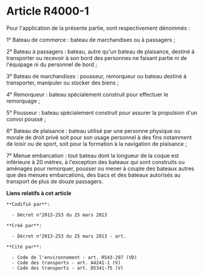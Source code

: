 # Article R4000-1

Pour l'application de la présente partie, sont respectivement dénommés :

1° Bateau de commerce : bateau de marchandises ou à passagers ;

2° Bateau à passagers : bateau, autre qu'un bateau de plaisance, destiné à transporter ou recevoir à son bord des personnes
ne faisant partie ni de l'équipage ni du personnel de bord ;

3° Bateau de marchandises : pousseur, remorqueur ou bateau destiné à transporter, manipuler ou stocker des biens ;

4° Remorqueur : bateau spécialement construit pour effectuer le remorquage ;

5° Pousseur : bateau spécialement construit pour assurer la propulsion d'un convoi poussé ;

6° Bateau de plaisance : bateau utilisé par une personne physique ou morale de droit privé soit pour son usage personnel à
des fins notamment de loisir ou de sport, soit pour la formation à la navigation de plaisance ;

7° Menue embarcation : tout bateau dont la longueur de la coque est inférieure à 20 mètres, à l'exception des bateaux qui
sont construits ou aménagés pour remorquer, pousser ou mener à couple des bateaux autres que des menues embarcations, des
bacs et des bateaux autorisés au transport de plus de douze passagers.

**Liens relatifs à cet article**

	**Codifié par**:

	  - Décret n°2013-253 du 25 mars 2013

	**Créé par**:

	  - Décret n°2013-253 du 25 mars 2013 - art.

	**Cité par**:

	  - Code de l'environnement - art. R543-297 (VD)
	  - Code des transports - art. A4241-1 (V)
	  - Code des transports - art. D5341-75 (V)
